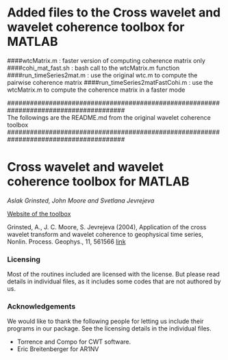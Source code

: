 
# Added files to the Cross wavelet and wavelet coherence toolbox for MATLAB

####wtcMatrix.m                  : 
faster version of computing coherence matrix only
####cohi_mat_fast.sh             : 
bash call to the wtcMatrix.m function
####run_timeSeries2mat.m         : 
use the original wtc.m to compute the pairwise coherence matrix
####run_timeSeries2matFastCohi.m : 
use the wtcMatrix.m to compute the coherence matrix in a faster mode




\#\#\#\#\#\#\#\#\#\#\#\#\#\#\#\#\#\#\#\#\#\#\#\#\#\#\#\#\#\#\#\#\#\#\#\#\#\#\#\#\#\#\#\#\#\#\#\#\#\#\#\#\#\#\#\#\#\#\#\#\#\#\#\#\#\#\#\#\#\#\#\#\#\#\#\#\#\#\#\#\#\#\#\#\#\#\#   
The followings are the README.md from the original wavelet coherence toolbox  
\#\#\#\#\#\#\#\#\#\#\#\#\#\#\#\#\#\#\#\#\#\#\#\#\#\#\#\#\#\#\#\#\#\#\#\#\#\#\#\#\#\#\#\#\#\#\#\#\#\#\#\#\#\#\#\#\#\#\#\#\#\#\#\#\#\#\#\#\#\#\#\#\#\#\#\#\#\#\#\#\#\#\#\#\#\#\#  


# Cross wavelet and wavelet coherence toolbox for MATLAB

*Aslak Grinsted, John Moore and Svetlana Jevrejeva*

[Website of the toolbox](http://www.glaciology.net/wavelet-coherence)

Grinsted, A., J. C. Moore, S. Jevrejeva (2004), Application of the cross wavelet transform and wavelet coherence to geophysical time series, Nonlin. Process. Geophys., 11, 561566 [link](http://www.glaciology.net/Home/PDFs/Announcements/Application-of-the-cross-wavelet-transform-and-wavelet-coherence-to-geophysical-time-series-)




### Licensing
Most of the routines included are licensed with the license. But please read details in individual files, as it includes some codes that are not authored by us.

### Acknowledgements
We would like to thank the following people for letting us include their programs in our package. See the licensing details in the individual files.

* Torrence and Compo for CWT software.
* Eric Breitenberger for AR1NV
